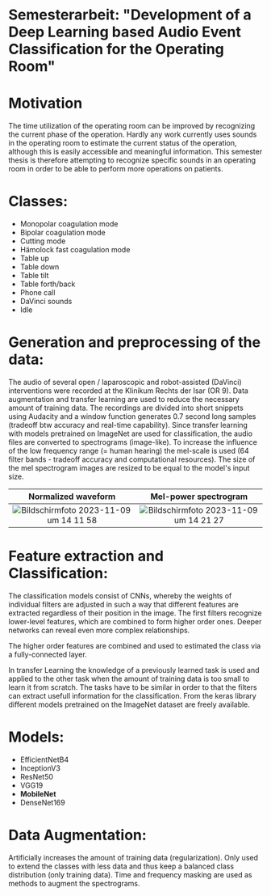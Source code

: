 # Semesterarbeit: "Development of a Deep Learning based Audio Event Classification for the Operating Room"

# Motivation
The time utilization of the operating room can be improved by recognizing the current phase of the operation.
Hardly any work currently uses sounds in the operating room to estimate the current status of the operation, although this is easily accessible and meaningful information.
This semester thesis is therefore attempting to recognize specific sounds in an operating room in order to be able to perform more operations on patients.

# Classes:
  - Monopolar coagulation mode
  - Bipolar coagulation mode
  - Cutting mode
  - Hämolock fast coagulation mode
  - Table up
  - Table down
  - Table tilt
  - Table forth/back
  - Phone call
  - DaVinci sounds
  - Idle

# Generation and preprocessing of the data:
The audio of several open / laparoscopic and robot-assisted (DaVinci) interventions were recorded at the Klinikum Rechts der Isar (OR 9).
Data augmentation and transfer learning are used to reduce the necessary amount of training data.
The recordings are divided into short snippets using Audacity and a window function generates 0.7 second long samples (tradeoff btw accuracy and real-time capability).
Since transfer learning with models pretrained on ImageNet are used for classification, the audio files are converted to spectrograms (image-like).
To increase the influence of the low frequency range (= human hearing) the mel-scale is used (64 filter bands - tradeoff accuracy and computational resources).
The size of the mel spectrogram images are resized to be equal to the model's input size.

Normalized waveform        |  Mel-power spectrogram
:-------------------------:|:-------------------------:
<img alt="Bildschirmfoto 2023-11-09 um 14 11 58" src="https://github.com/TommyRiedel/Operating-Room-Audio-Event-Classification/assets/33426324/5e8b547b-d2b5-4549-b5d7-c79a84051cce"> | <img alt="Bildschirmfoto 2023-11-09 um 14 21 27" src="https://github.com/TommyRiedel/Operating-Room-Audio-Event-Classification/assets/33426324/e39bc789-b0a1-47e2-94f4-896a98d3a35d">

# Feature extraction and Classification:
The classification models consist of CNNs, whereby the weights of individual filters are adjusted in such a way that different features are extracted regardless of their position in the image.
The first filters recognize lower-level features, which are combined to form higher order ones.
Deeper networks can reveal even more complex relationships.

The higher order features are combined and used to estimated the class via a fully-connected layer.

In transfer Learning the knowledge of a previously learned task is used and applied to the other task when the amount of training data is too small to learn it from scratch.
The tasks have to be similar in order to that the filters can extract usefull information for the classification.
From the keras library different models pretrained on the ImageNet dataset are freely available.

# Models:
  - EfficientNetB4
  - InceptionV3
  - ResNet50
  - VGG19
  - **MobileNet**
  - DenseNet169

# Data Augmentation:
Artificially increases the amount of training data (regularization).
Only used to extend the classes with less data and thus keep a balanced class distribution (only training data).
Time and frequency masking are used as methods to augment the spectrograms.
